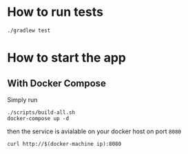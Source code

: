 # How to run tests
```
./gradlew test
```

# How to start the app
## With Docker Compose
Simply run
```
./scripts/build-all.sh
docker-compose up -d
```
then the service is avialable on your docker host on port `8080`

```
curl http://$(docker-machine ip):8080
```
